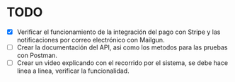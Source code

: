 # TODO

- [x] Verificar el funcionamiento de la integración del pago con Stripe y las notificaciones por correo electrónico con Mailgun.
- [ ] Crear la documentación del API, asi como los metodos para las pruebas con Postman.
- [ ] Crear un video explicando con el recorrido por el sistema, se debe hace linea a linea, verificar la funcionalidad.
